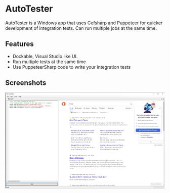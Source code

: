 # AutoTester
AutoTester is a Windows app that uses Cefsharp and Puppeteer for quicker development of integration tests. Can run multiple jobs at the same time.

## Features
- Dockable, Visual Studio like UI.
- Run multiple tests at the same time
- Use PuppeteerSharp code to write your integration tests 

## Screenshots

![AutoTester](https://github.com/raulbojalil/auto-tester/blob/master/screenshot.png?raw=true "demo")
